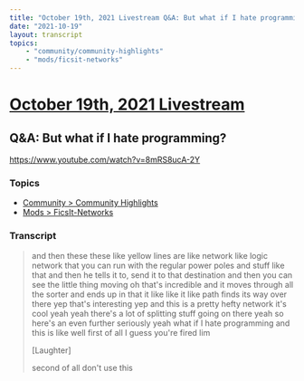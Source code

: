 ```yaml
---
title: "October 19th, 2021 Livestream Q&A: But what if I hate programming?"
date: "2021-10-19"
layout: transcript
topics:
    - "community/community-highlights"
    - "mods/ficsit-networks"
---
```

# [October 19th, 2021 Livestream](../2021-10-19.md)
## Q&A: But what if I hate programming?
https://www.youtube.com/watch?v=8mRS8ucA-2Y

### Topics
* [Community > Community Highlights](../topics/community/community-highlights.md)
* [Mods > FicsIt-Networks](../topics/mods/ficsit-networks.md)

### Transcript

> and then these these like yellow lines are like network like logic network that you can run with the regular power poles and stuff like that and then he tells it to, send it to that destination and then you can see the little thing moving oh that's incredible and it moves through all the sorter and ends up in that it like like it like path finds its way over there yep that's interesting yep and this is a pretty hefty network it's cool yeah yeah there's a lot of splitting stuff going on there yeah so here's an even further seriously yeah what if I hate programming and this is like well first of all I guess you're fired lim
>
> [Laughter]
>
> second of all don't use this
